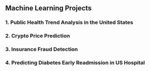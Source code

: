 ## Machine Learning Projects

### 1. Public Health Trend Analysis in the United States
### 2. Crypto Price Prediction
### 3. Insurance Fraud Detection
### 4. Predicting Diabetes Early Readmission in US Hospital
